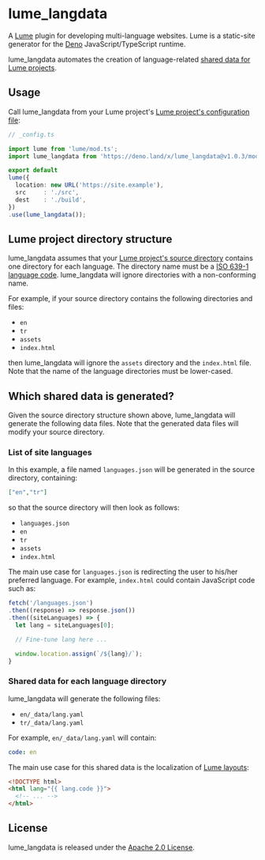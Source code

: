 # lume_langdata

A [Lume](https://lume.land) plugin for developing multi-language websites.
Lume is a static-site generator for the [Deno](https://deno.land) JavaScript/TypeScript runtime.

lume_langdata automates the creation of language-related [shared data for Lume projects](https://lume.land/docs/creating-pages/shared-data/#the-_data-directories).

## Usage

Call lume_langdata from your Lume project's [Lume project's configuration file](https://lume.land/docs/configuration/config-file/):

```ts
// _config.ts

import lume from 'lume/mod.ts';
import lume_langdata from 'https://deno.land/x/lume_langdata@v1.0.3/mod.ts';

export default
lume({
  location: new URL('https://site.example'),
  src     : './src',
  dest    : './build',
})
.use(lume_langdata());
```

## Lume project directory structure

lume_langdata assumes that your [Lume project's source directory](https://lume.land/docs/configuration/config-file/#src) contains one directory for each language. The directory name must be a [ISO 639-1 language code](https://en.wikipedia.org/wiki/List_of_ISO_639-1_codes). lume_langdata will ignore directories with a non-conforming name.

For example, if your source directory contains the following directories and files:

- `en`
- `tr`
- `assets`
- `index.html`

then lume_langdata will ignore the `assets` directory and the `index.html` file. Note that the name of the language directories must be lower-cased.

## Which shared data is generated?

Given the source directory structure shown above, lume_langdata will generate the following data files. Note that the generated data files will modify your source directory.

### List of site languages

In this example, a file named `languages.json` will be generated in the source directory, containing:

```json
["en","tr"]
```

so that the source directory will then look as follows:

- `languages.json`
- `en`
- `tr`
- `assets`
- `index.html`

The main use case for `languages.json` is redirecting the user to his/her preferred language. For example, `index.html` could contain JavaScript code such as:

```js
fetch('/languages.json')
.then((response) => response.json())
.then((siteLanguages) => {
  let lang = siteLanguages[0];

  // Fine-tune lang here ...

  window.location.assign(`/${lang}/`);
}
```

### Shared data for each language directory

lume_langdata will generate the following files:

- `en/_data/lang.yaml`
- `tr/_data/lang.yaml`

For example, `en/_data/lang.yaml` will contain:

```yaml
code: en
```

The main use case for this shared data is the localization of [Lume layouts](https://lume.land/docs/getting-started/create-a-layout/):

```html
<!DOCTYPE html>
<html lang="{{ lang.code }}">
  <!-- ... -->
</html>
```

## License

lume_langdata is released under the [Apache 2.0 License](https://www.apache.org/licenses/LICENSE-2.0).
